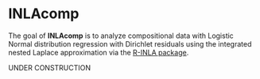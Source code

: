 
# INLAcomp

The goal of **INLAcomp** is to analyze compositional data with Logistic Normal distribution regression with Dirichlet residuals using the integrated nested Laplace approximation
via the [R-INLA package](https://www.r-inla.org/).


UNDER CONSTRUCTION
